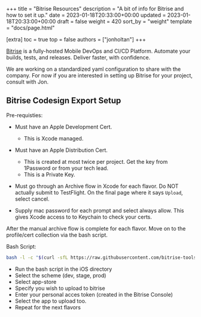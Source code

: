 +++
title = "Bitrise Resources"
description = "A bit of info for Bitrise and how to set it up."
date = 2023-01-18T20:33:00+00:00
updated = 2023-01-18T20:33:00+00:00
draft = false
weight = 420
sort_by = "weight"
template = "docs/page.html"

[extra]
toc = true
top = false
authors = ["jonholtan"]
+++

[Bitrise](https://bitrise.io) is a fully-hosted Mobile DevOps and CI/CD Platform. Automate your builds, tests, and releases. Deliver faster, with confidence. 

We are working on a standardized yaml configuration to share with the company. For now if you are interested in setting up Bitrise for your project, consult with Jon.

## Bitrise Codesign Export Setup

Pre-requisties:
- Must have an Apple Development Cert.
	- This is Xcode managed.

- Must have an Apple Distribution Cert.
	- This is created at most twice per project. Get the key from 1Password or from your tech lead.
	- This is a Private Key.

- Must go through an Archive flow in Xcode for each flavor. Do NOT actually submit to TestFlight. On the final page where it says `Upload`, select cancel.
- Supply mac password for each prompt and select always allow. This gives Xcode access to to Keychain to check your certs. 

After the manual archive flow is complete for each flavor. Move on to the profile/cert collection via the bash script.

Bash Script: 
```bash 
bash -l -c "$(curl -sfL https://raw.githubusercontent.com/bitrise-tools/codesigndoc/master/_scripts/install_wrap.sh)"
```

- Run the bash script in the iOS directory
- Select the scheme (dev, stage, prod)
- Select app-store
- Specify you wish to upload to bitrise
- Enter your personal acces token (created in the Bitrise Console)
- Select the app to upload too.
- Repeat for the next flavors


